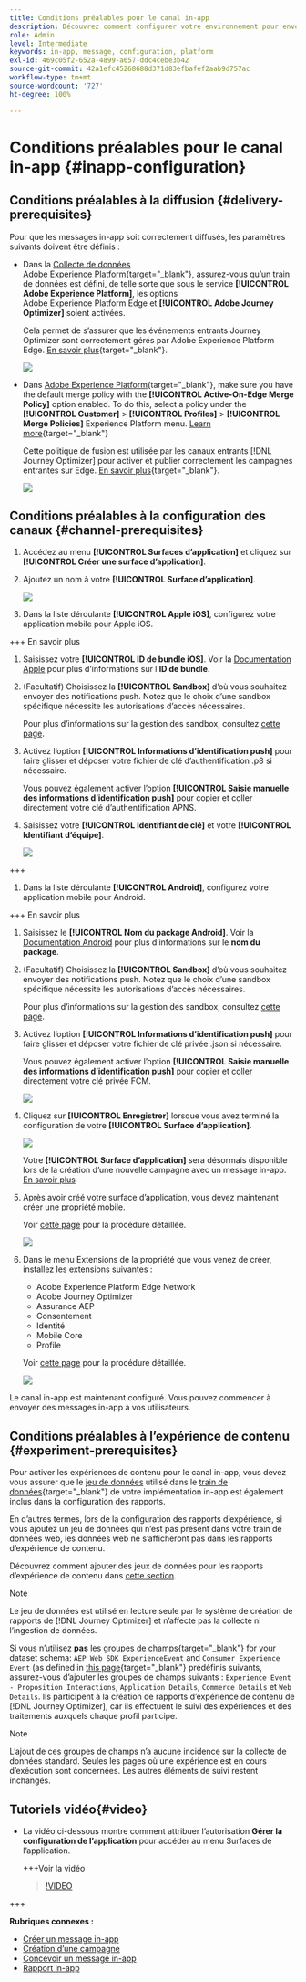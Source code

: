 ```yaml
---
title: Conditions préalables pour le canal in-app
description: Découvrez comment configurer votre environnement pour envoyer des messages in-app avec Journey Optimizer.
role: Admin
level: Intermediate
keywords: in-app, message, configuration, platform
exl-id: 469c05f2-652a-4899-a657-ddc4cebe3b42
source-git-commit: 42a1efc45268688d371d83efbafef2aab9d757ac
workflow-type: tm+mt
source-wordcount: '727'
ht-degree: 100%

---
```


# Conditions préalables pour le canal in-app {#inapp-configuration}

## Conditions préalables à la diffusion {#delivery-prerequisites}

Pour que les messages in-app soit correctement diffusés, les paramètres suivants doivent être définis :

* Dans la [Collecte de données Adobe Experience Platform](https://experienceleague.adobe.com/docs/experience-platform/edge/datastreams/overview.html?lang=fr){target="_blank"}, assurez-vous qu’un train de données est défini, de telle sorte que sous le service **[!UICONTROL Adobe Experience Platform]**, les options Adobe Experience Platform Edge et **[!UICONTROL Adobe Journey Optimizer]** soient activées.

  Cela permet de s’assurer que les événements entrants Journey Optimizer sont correctement gérés par Adobe Experience Platform Edge. [En savoir plus](https://experienceleague.adobe.com/docs/experience-platform/edge/datastreams/configure.html?lang=fr){target="_blank"}.

  ![](assets/inapp_config_6.png)

* Dans [Adobe Experience Platform](https://experienceleague.adobe.com/docs/experience-platform/profile/home.html?lang=fr){target="_blank"}, make sure you have the default merge policy with the **[!UICONTROL Active-On-Edge Merge Policy]** option enabled. To do this, select a policy under the **[!UICONTROL Customer]** > **[!UICONTROL Profiles]** > **[!UICONTROL Merge Policies]** Experience Platform menu. [Learn more](https://experienceleague.adobe.com/docs/experience-platform/profile/merge-policies/ui-guide.html?lang=fr#configure){target="_blank"}

  Cette politique de fusion est utilisée par les canaux entrants [!DNL Journey Optimizer] pour activer et publier correctement les campagnes entrantes sur Edge. [En savoir plus](https://experienceleague.adobe.com/docs/experience-platform/profile/merge-policies/ui-guide.html?lang=fr){target="_blank"}.

  ![](assets/inapp_config_8.png)

## Conditions préalables à la configuration des canaux {#channel-prerequisites}

1. Accédez au menu **[!UICONTROL Surfaces d’application]** et cliquez sur **[!UICONTROL Créer une surface d’application]**.

1. Ajoutez un nom à votre **[!UICONTROL Surface d’application]**.

   ![](assets/inapp_config_2b.png)

1. Dans la liste déroulante **[!UICONTROL Apple iOS]**, configurez votre application mobile pour Apple iOS.

+++ En savoir plus

   1. Saisissez votre **[!UICONTROL ID de bundle iOS]**. Voir la [Documentation Apple](https://developer.apple.com/documentation/appstoreconnectapi/bundle_ids) pour plus d’informations sur l’**ID de bundle**.

   1. (Facultatif) Choisissez la **[!UICONTROL Sandbox]** d’où vous souhaitez envoyer des notifications push. Notez que le choix d’une sandbox spécifique nécessite les autorisations d’accès nécessaires.

      Pour plus d’informations sur la gestion des sandbox, consultez [cette page](../administration/sandboxes.md#assign-sandboxes).

   1. Activez l’option **[!UICONTROL Informations d’identification push]** pour faire glisser et déposer votre fichier de clé d’authentification .p8 si nécessaire.

      Vous pouvez également activer l’option **[!UICONTROL Saisie manuelle des informations d’identification push]** pour copier et coller directement votre clé d’authentification APNS.

   1. Saisissez votre **[!UICONTROL Identifiant de clé]** et votre **[!UICONTROL Identifiant d’équipe]**.

      ![](assets/inapp_config_2.png)

+++

1. Dans la liste déroulante **[!UICONTROL Android]**, configurez votre application mobile pour Android.

+++ En savoir plus

   1. Saisissez le **[!UICONTROL Nom du package Android]**. Voir la [Documentation Android](https://support.google.com/admob/answer/9972781?hl=en#:~:text=The%20package%20name%20of%20an,supported%20third%2Dparty%20Android%20stores) pour plus d’informations sur le **nom du package**.

   1. (Facultatif) Choisissez la **[!UICONTROL Sandbox]** d’où vous souhaitez envoyer des notifications push. Notez que le choix d’une sandbox spécifique nécessite les autorisations d’accès nécessaires.

      Pour plus d’informations sur la gestion des sandbox, consultez [cette page](../administration/sandboxes.md#assign-sandboxes).

   1. Activez l’option **[!UICONTROL Informations d’identification push]** pour faire glisser et déposer votre fichier de clé privée .json si nécessaire.

      Vous pouvez également activer l’option **[!UICONTROL Saisie manuelle des informations d’identification push]** pour copier et coller directement votre clé privée FCM.

      ![](assets/inapp_config_7.png)

1. Cliquez sur **[!UICONTROL Enregistrer]** lorsque vous avez terminé la configuration de votre **[!UICONTROL Surface d’application]**.

   ![](assets/inapp_config_3.png)

   Votre **[!UICONTROL Surface d’application]** sera désormais disponible lors de la création d’une nouvelle campagne avec un message in-app. [En savoir plus](create-in-app.md)

1. Après avoir créé votre surface d’application, vous devez maintenant créer une propriété mobile.

   Voir [cette page](https://experienceleague.adobe.com/docs/experience-platform/tags/admin/companies-and-properties.html?lang=fr) pour la procédure détaillée.

   ![](assets/inapp_config_4.png)

1. Dans le menu Extensions de la propriété que vous venez de créer, installez les extensions suivantes :

   * Adobe Experience Platform Edge Network
   * Adobe Journey Optimizer
   * Assurance AEP
   * Consentement
   * Identité
   * Mobile Core
   * Profile

   Voir [cette page](https://experienceleague.adobe.com/docs/experience-platform/tags/ui/extensions/overview.html?lang=fr#add-a-new-extension) pour la procédure détaillée.

   ![](assets/inapp_config_5.png)

Le canal in-app est maintenant configuré. Vous pouvez commencer à envoyer des messages in-app à vos utilisateurs.

## Conditions préalables à l’expérience de contenu {#experiment-prerequisites}

Pour activer les expériences de contenu pour le canal in-app, vous devez vous assurer que le [jeu de données](../data/get-started-datasets.md) utilisé dans le [train de données](https://experienceleague.adobe.com/docs/experience-platform/datastreams/overview.html?lang=fr){target="_blank"} de votre implémentation in-app est également inclus dans la configuration des rapports.

En d’autres termes, lors de la configuration des rapports d’expérience, si vous ajoutez un jeu de données qui n’est pas présent dans votre train de données web, les données web ne s’afficheront pas dans les rapports d’expérience de contenu.

Découvrez comment ajouter des jeux de données pour les rapports d’expérience de contenu dans [cette section](../campaigns/reporting-configuration.md#add-datasets).

>[!NOTE]
>
>Le jeu de données est utilisé en lecture seule par le système de création de rapports de [!DNL Journey Optimizer] et n’affecte pas la collecte ni l’ingestion de données.

Si vous n’utilisez **pas** les [groupes de champs](https://experienceleague.adobe.com/docs/experience-platform/xdm/tutorials/create-schema-ui.html?lang=fr#field-group){target="_blank"} for your dataset schema: `AEP Web SDK ExperienceEvent` and `Consumer Experience Event` (as defined in [this page](https://experienceleague.adobe.com/docs/platform-learn/implement-web-sdk/initial-configuration/configure-schemas.html?lang=fr#add-field-groups){target="_blank"} prédéfinis suivants, assurez-vous d’ajouter les groupes de champs suivants : `Experience Event - Proposition Interactions`, `Application Details`, `Commerce Details` et `Web Details`. Ils participent à la création de rapports d’expérience de contenu de [!DNL Journey Optimizer], car ils effectuent le suivi des expériences et des traitements auxquels chaque profil participe.

>[!NOTE]
>
>L’ajout de ces groupes de champs n’a aucune incidence sur la collecte de données standard. Seules les pages où une expérience est en cours d’exécution sont concernées. Les autres éléments de suivi restent inchangés.

## Tutoriels vidéo{#video}

* La vidéo ci-dessous montre comment attribuer l’autorisation **Gérer la configuration de l’application** pour accéder au menu Surfaces de l’application.

  +++Voir la vidéo

  >[!VIDEO](https://video.tv.adobe.com/v/3421607)

+++

**Rubriques connexes :**

* [Créer un message in-app](create-in-app.md)
* [Création d’une campagne](../campaigns/create-campaign.md)
* [Concevoir un message in-app](design-in-app.md)
* [Rapport in-app](../reports/campaign-global-report.md#inapp-report)

